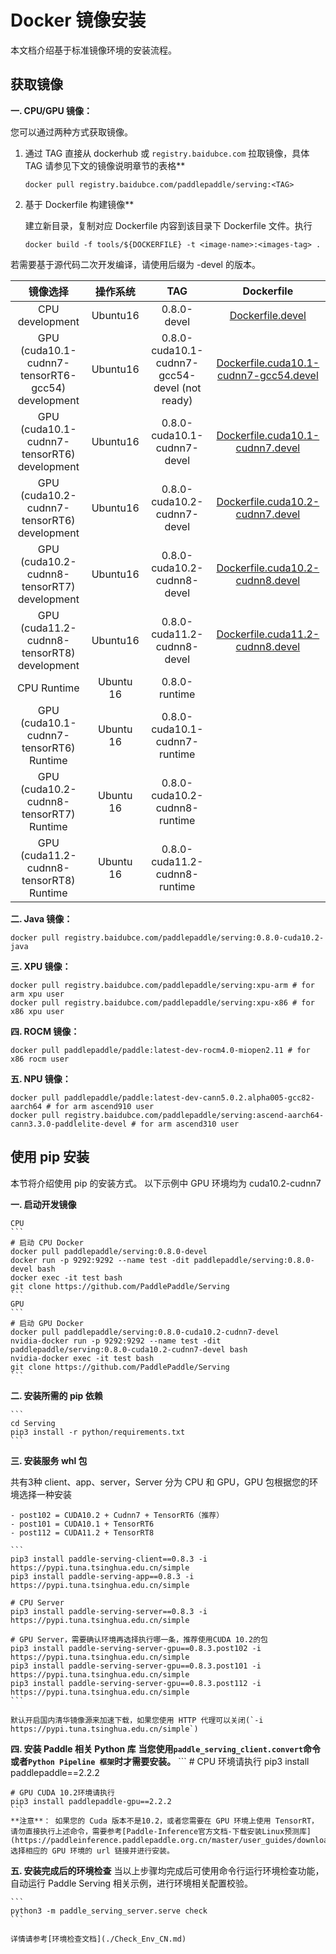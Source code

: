 # Docker 镜像安装

本文档介绍基于标准镜像环境的安装流程。

## 获取镜像

**一. CPU/GPU 镜像：**

您可以通过两种方式获取镜像。

1. 通过 TAG 直接从 dockerhub 或 `registry.baidubce.com` 拉取镜像，具体 TAG 请参见下文的镜像说明章节的表格**

   ```shell
   docker pull registry.baidubce.com/paddlepaddle/serving:<TAG> 
   ```

2. 基于 Dockerfile 构建镜像**

   建立新目录，复制对应 Dockerfile 内容到该目录下 Dockerfile 文件。执行

   ```shell
   docker build -f tools/${DOCKERFILE} -t <image-name>:<images-tag> .
   ```

若需要基于源代码二次开发编译，请使用后缀为 -devel 的版本。


|                         镜像选择                         |   操作系统    |             TAG              |                          Dockerfile                          |
| :----------------------------------------------------------: | :-----: | :--------------------------: | :----------------------------------------------------------: |
|   CPU development     | Ubuntu16 |         0.8.0-devel         |        [Dockerfile.devel](../tools/Dockerfile.devel)         |
|   GPU (cuda10.1-cudnn7-tensorRT6-gcc54) development   | Ubuntu16 | 0.8.0-cuda10.1-cudnn7-gcc54-devel (not ready) | [Dockerfile.cuda10.1-cudnn7-gcc54.devel](../tools/Dockerfile.cuda10.1-cudnn7-gcc54.devel) |
|  GPU (cuda10.1-cudnn7-tensorRT6) development  | Ubuntu16 | 0.8.0-cuda10.1-cudnn7-devel | [Dockerfile.cuda10.1-cudnn7.devel](../tools/Dockerfile.cuda10.1-cudnn7.devel) |
|  GPU (cuda10.2-cudnn7-tensorRT6) development  | Ubuntu16 | 0.8.0-cuda10.2-cudnn7-devel | [Dockerfile.cuda10.2-cudnn7.devel](../tools/Dockerfile.cuda10.2-cudnn7.devel) |
| GPU (cuda10.2-cudnn8-tensorRT7) development  | Ubuntu16 | 0.8.0-cuda10.2-cudnn8-devel | [Dockerfile.cuda10.2-cudnn8.devel](../tools/Dockerfile.cuda10.2-cudnn8.devel) |
|  GPU (cuda11.2-cudnn8-tensorRT8) development  | Ubuntu16 | 0.8.0-cuda11.2-cudnn8-devel | [Dockerfile.cuda11.2-cudnn8.devel](../tools/Dockerfile.cuda11.2-cudnn8.devel) |
|   CPU Runtime |Ubuntu 16|0.8.0-runtime||
|   GPU (cuda10.1-cudnn7-tensorRT6) Runtime |Ubuntu 16|0.8.0-cuda10.1-cudnn7-runtime||
|   GPU (cuda10.2-cudnn8-tensorRT7) Runtime |Ubuntu 16|0.8.0-cuda10.2-cudnn8-runtime||
|   GPU (cuda11.2-cudnn8-tensorRT8) Runtime |Ubuntu 16|0.8.0-cuda11.2-cudnn8-runtime||

**二. Java 镜像：**
```
docker pull registry.baidubce.com/paddlepaddle/serving:0.8.0-cuda10.2-java
```

**三. XPU 镜像：**
```
docker pull registry.baidubce.com/paddlepaddle/serving:xpu-arm # for arm xpu user
docker pull registry.baidubce.com/paddlepaddle/serving:xpu-x86 # for x86 xpu user
```

**四. ROCM 镜像：**
```
docker pull paddlepaddle/paddle:latest-dev-rocm4.0-miopen2.11 # for x86 rocm user
```

**五. NPU 镜像：**
```
docker pull paddlepaddle/paddle:latest-dev-cann5.0.2.alpha005-gcc82-aarch64 # for arm ascend910 user
docker pull registry.baidubce.com/paddlepaddle/serving:ascend-aarch64-cann3.3.0-paddlelite-devel # for arm ascend310 user
```

## 使用 pip 安装

本节将介绍使用 pip 的安装方式。
以下示例中 GPU 环境均为 cuda10.2-cudnn7

**一. 启动开发镜像**

    CPU
    ```
    # 启动 CPU Docker
    docker pull paddlepaddle/serving:0.8.0-devel
    docker run -p 9292:9292 --name test -dit paddlepaddle/serving:0.8.0-devel bash
    docker exec -it test bash
    git clone https://github.com/PaddlePaddle/Serving
    ```
    GPU
    ```
    # 启动 GPU Docker
    docker pull paddlepaddle/serving:0.8.0-cuda10.2-cudnn7-devel
    nvidia-docker run -p 9292:9292 --name test -dit paddlepaddle/serving:0.8.0-cuda10.2-cudnn7-devel bash
    nvidia-docker exec -it test bash
    git clone https://github.com/PaddlePaddle/Serving
    ```

**二. 安装所需的 pip 依赖**

    ```
    cd Serving
    pip3 install -r python/requirements.txt
    ```

**三. 安装服务 whl 包**

   共有3种 client、app、server，Server 分为 CPU 和 GPU，GPU 包根据您的环境选择一种安装

    - post102 = CUDA10.2 + Cudnn7 + TensorRT6（推荐）
    - post101 = CUDA10.1 + TensorRT6
    - post112 = CUDA11.2 + TensorRT8

    ```
    pip3 install paddle-serving-client==0.8.3 -i https://pypi.tuna.tsinghua.edu.cn/simple
    pip3 install paddle-serving-app==0.8.3 -i https://pypi.tuna.tsinghua.edu.cn/simple
    
    # CPU Server
    pip3 install paddle-serving-server==0.8.3 -i https://pypi.tuna.tsinghua.edu.cn/simple
    
    # GPU Server，需要确认环境再选择执行哪一条，推荐使用CUDA 10.2的包
    pip3 install paddle-serving-server-gpu==0.8.3.post102 -i https://pypi.tuna.tsinghua.edu.cn/simple 
    pip3 install paddle-serving-server-gpu==0.8.3.post101 -i https://pypi.tuna.tsinghua.edu.cn/simple
    pip3 install paddle-serving-server-gpu==0.8.3.post112 -i https://pypi.tuna.tsinghua.edu.cn/simple
    ```

    默认开启国内清华镜像源来加速下载，如果您使用 HTTP 代理可以关闭(`-i https://pypi.tuna.tsinghua.edu.cn/simple`)

**四. 安装 Paddle 相关 Python 库**
    **当您使用`paddle_serving_client.convert`命令或者`Python Pipeline 框架`时才需要安装。**
    ```
    # CPU 环境请执行
    pip3 install paddlepaddle==2.2.2

    # GPU CUDA 10.2环境请执行
    pip3 install paddlepaddle-gpu==2.2.2
    ```
    **注意**： 如果您的 Cuda 版本不是10.2，或者您需要在 GPU 环境上使用 TensorRT，请勿直接执行上述命令，需要参考[Paddle-Inference官方文档-下载安装Linux预测库](https://paddleinference.paddlepaddle.org.cn/master/user_guides/download_lib.html#python)选择相应的 GPU 环境的 url 链接并进行安装。

**五. 安装完成后的环境检查**
    当以上步骤均完成后可使用命令行运行环境检查功能，自动运行 Paddle Serving 相关示例，进行环境相关配置校验。

    ```
    python3 -m paddle_serving_server.serve check
    ```

    详情请参考[环境检查文档](./Check_Env_CN.md)
